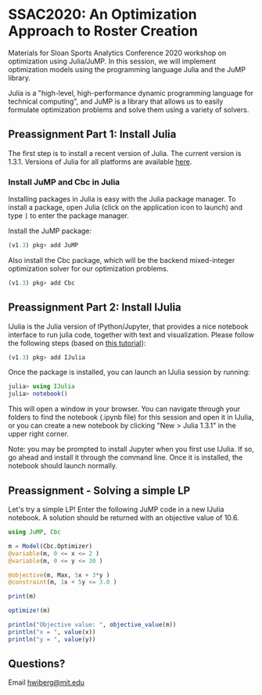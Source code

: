 # SSAC2020: An Optimization Approach to Roster Creation
Materials for Sloan Sports Analytics Conference 2020 workshop on optimization using Julia/JuMP. In this session, we will implement optimization models using the programming language Julia and the JuMP library.

Julia is a "high-level, high-performance dynamic programming language for technical computing", and JuMP is a library that allows us to easily formulate optimization problems and solve them using a variety of solvers.

## Preassignment Part 1: Install Julia

The first step is to install a recent version of Julia. The current version is 1.3.1\. Versions of Julia for all platforms are available [here](https://julialang.org/downloads/).

### Install JuMP and Cbc in Julia

Installing packages in Julia is easy with the Julia package manager. To install a package, open Julia (click on the application icon to launch) and type `]` to enter the package manager.

Install the JuMP package:

```jl
(v1.3) pkg> add JuMP
```

Also install the Cbc package, which will be the backend mixed-integer optimization solver for our optimization problems.
```jl
(v1.3) pkg> add Cbc
```

## Preassignment Part 2: Install IJulia

IJulia is the Julia version of IPython/Jupyter, that provides a nice notebook interface to run julia code, together with text and visualization. Please follow the following steps (based on [this tutorial](https://github.com/mitmath/julia-mit#installing-julia-and-ijulia)): 

```jl
(v1.3) pkg> add IJulia
```

Once the package is installed, you can launch an IJulia session by running:
```jl
julia> using IJulia
julia> notebook()
```
This will open a window in your browser. You can navigate through your folders to find the notebook (.ipynb file) for this session and open it in IJulia, or you can create a new notebook by clicking "New > Julia 1.3.1" in the upper right corner.

Note: you may be prompted to install Jupyter when you first use IJulia. If so, go ahead and install it through the command line. Once it is installed, the notebook should launch normally. 

## Preassignment - Solving a simple LP

Let's try a simple LP! Enter the following JuMP code in a new IJulia notebook. A solution should be returned with an objective value of 10.6.

```jl
using JuMP, Cbc

m = Model(Cbc.Optimizer) 
@variable(m, 0 <= x <= 2 )
@variable(m, 0 <= y <= 30 )

@objective(m, Max, 5x + 3*y )
@constraint(m, 1x + 5y <= 3.0 )

print(m)

optimize!(m)

println("Objective value: ", objective_value(m))
println("x = ", value(x))
println("y = ", value(y))
```

## Questions?

Email hwiberg@mit.edu
